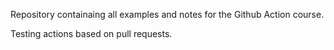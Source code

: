 Repository containaing all examples and notes for the Github Action course.


Testing actions based on pull requests.